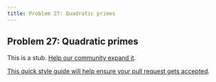 ```yaml
---
title: Problem 27: Quadratic primes
---
```

## Problem 27: Quadratic primes

This is a stub. <a href='https://github.com/freecodecamp/guides/tree/master/src/pages/certifications/coding-interview-prep/project-euler/problem-27-quadratic-primes/index.md' target='_blank' rel='nofollow'>Help our community expand it</a>.

<a href='https://github.com/freecodecamp/guides/blob/master/README.md' target='_blank' rel='nofollow'>This quick style guide will help ensure your pull request gets accepted</a>.

<!-- The article goes here, in GitHub-flavored Markdown. Feel free to add YouTube videos, images, and CodePen/JSBin embeds  -->
